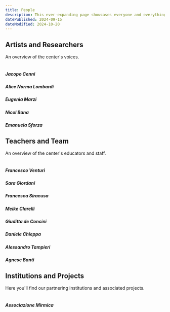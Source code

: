 ```yaml
---
title: People
description: This ever-expanding page showcases everyone and everything involved with the center's activities, including collaborators, team members, and affiliated projects, all arranged alphabetically.
datePublished: 2024-09-15
dateModified: 2024-10-20
---
```


## Artists and Researchers

An overview of the center's voices.
<br />
<br />

##### Jacopo Cenni

##### Alice Norma Lombardi

##### Eugenia Marzi

##### Nicol Bana

##### Emanuela Sforza




## Teachers and Team

An overview of the center's educators and staff.
<br />
<br />

##### Francesco Venturi

##### Sara Giordani

##### Francesca Siracusa

##### Meike Clarelli

##### Giuditta de Concini

##### Daniele Chieppa

##### Alessandro Tampieri

##### Agnese Banti


## Institutions and Projects

Here you'll find our partnering institutions and associated projects.
<br />
<br />

##### Associazione Mirmica
